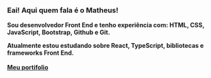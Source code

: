 ### Eai! Aqui quem fala é o <strong>Matheus<strong/>! 
Sou desenvolvedor Front End e tenho experiência com: HTML, CSS, JavaScript, Bootstrap, Github e Git. <br>

Atualmente estou estudando sobre React, TypeScript, bibliotecas e frameworks Front End.
<br>
<br>
<a href="https://matheusfrancadev.github.io/" target="_blank" rel="external">Meu portifolio</a>
